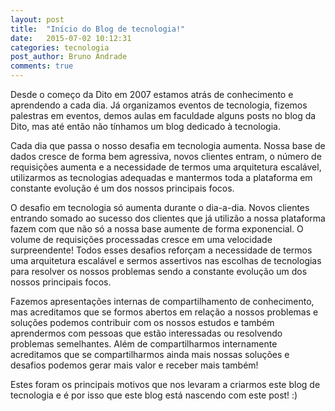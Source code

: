 ```yaml
---
layout: post
title:  "Início do Blog de tecnologia!"
date:   2015-07-02 10:12:31
categories: tecnologia
post_author: Bruno Andrade
comments: true
---
```



Desde o começo da Dito em 2007 estamos atrás de conhecimento e aprendendo a cada dia. Já organizamos eventos de tecnologia, fizemos palestras em eventos, demos aulas em faculdade alguns posts no blog da Dito, mas até então não tínhamos um blog dedicado à tecnologia.

Cada dia que passa o nosso desafia em tecnologia aumenta. Nossa base de dados cresce de forma bem agressiva, novos clientes entram, o número de requisições aumenta e a necessidade de termos uma arquitetura escalável, utilizarmos as tecnologias adequadas e mantermos toda a plataforma em constante evolução é um dos nossos principais focos.

O desafio em tecnologia só aumenta durante o dia-a-dia. Novos clientes entrando somado ao sucesso dos clientes que já utilizão a nossa plataforma fazem com que não só a nossa base aumente de forma exponencial. O volume
de requisições processadas cresce em uma velocidade surpreendente! Todos esses desafios reforçam a necessidade de termos uma arquitetura escalável e sermos assertivos nas escolhas de tecnologias para resolver os nossos problemas sendo a constante evolução um dos nossos principais focos.

Fazemos apresentações internas de compartilhamento de conhecimento, mas acreditamos que se formos abertos em relação a nossos problemas e soluções podemos contribuir com os nossos estudos e também aprendermos com pessoas que estão interessadas ou resolvendo problemas semelhantes. Além de compartilharmos internamente acreditamos que se compartilharmos ainda mais nossas soluções e desafios podemos gerar mais valor e receber mais também!

Estes foram os principais motivos que nos levaram a criarmos este blog de tecnologia e é por isso que este blog está nascendo com este post! :)